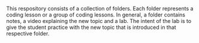 
This respository consists of a collection of folders. Each folder represents a coding lesson or a group of coding lessons. In general, a folder contains notes, a video explaining the new topic and a lab. The intent of the lab is to give the student practice with the new topic that is introduced in that respective folder.
